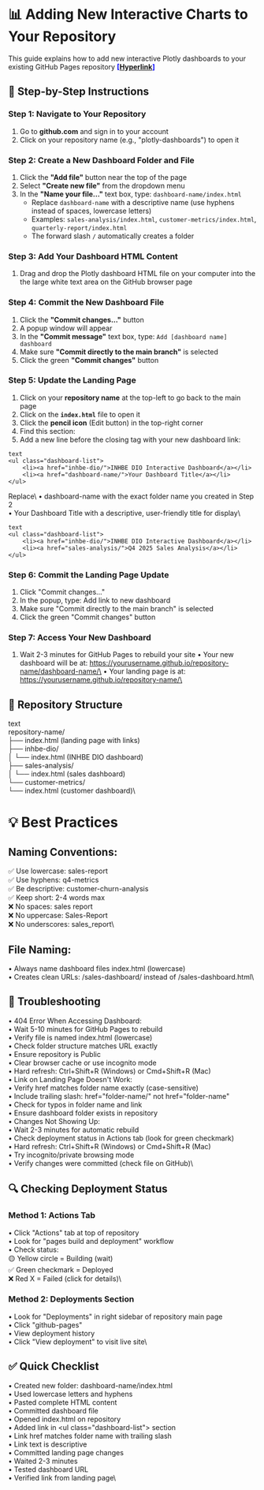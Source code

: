 # 📊 Adding New Interactive Charts to Your Repository
This guide explains how to add new interactive Plotly dashboards to your existing GitHub Pages repository     <span style="color:blue;">**[[Hyperlink](https://jared-d-sharp.github.io/Tx-Ops-Interactive-Charts/)]**</span>

## 🚀 Step-by-Step Instructions

### Step 1: Navigate to Your Repository
1. Go to **github.com** and sign in to your account
2. Click on your repository name (e.g., "plotly-dashboards") to open it

### Step 2: Create a New Dashboard Folder and File
1. Click the **"Add file"** button near the top of the page
2. Select **"Create new file"** from the dropdown menu
3. In the **"Name your file..."** text box, type: `dashboard-name/index.html`
   - Replace `dashboard-name` with a descriptive name (use hyphens instead of spaces, lowercase letters)
   - Examples: `sales-analysis/index.html`, `customer-metrics/index.html`, `quarterly-report/index.html`
   - The forward slash `/` automatically creates a folder

### Step 3: Add Your Dashboard HTML Content
1. Drag and drop the Plotly dashboard HTML file on your computer into the the large white text area on the GitHub browser page

### Step 4: Commit the New Dashboard File
1. Click the **"Commit changes..."** button
2. A popup window will appear
3. In the **"Commit message"** text box, type: `Add [dashboard name] dashboard`
4. Make sure **"Commit directly to the main branch"** is selected
5. Click the green **"Commit changes"** button

### Step 5: Update the Landing Page
1. Click on your **repository name** at the top-left to go back to the main page
2. Click on the **`index.html`** file to open it
3. Click the **pencil icon** (Edit button) in the top-right corner
4. Find this section:
5. Add a new line before the closing </ul> tag with your new dashboard link:

```
text
<ul class="dashboard-list">
    <li><a href="inhbe-dio/">INHBE DIO Interactive Dashboard</a></li>
    <li><a href="dashboard-name/">Your Dashboard Title</a></li>
</ul>
```

Replace\ 
• dashboard-name with the exact folder name you created in Step 2\
• Your Dashboard Title with a descriptive, user-friendly title for display\

```
text
<ul class="dashboard-list">
    <li><a href="inhbe-dio/">INHBE DIO Interactive Dashboard</a></li>
    <li><a href="sales-analysis/">Q4 2025 Sales Analysis</a></li>
</ul>
```

### Step 6: Commit the Landing Page Update
1. Click "Commit changes..."
2. In the popup, type: Add link to new dashboard
3. Make sure "Commit directly to the main branch" is selected
4. Click the green "Commit changes" button

### Step 7: Access Your New Dashboard
1. Wait 2-3 minutes for GitHub Pages to rebuild your site
• Your new dashboard will be at: https://yourusername.github.io/repository-name/dashboard-name/\
• Your landing page is at: https://yourusername.github.io/repository-name/\

## 📁 Repository Structure
text\
repository-name/\
├── index.html                    (landing page with links)\
├── inhbe-dio/\
│   └── index.html               (INHBE DIO dashboard)\
├── sales-analysis/\
│   └── index.html               (sales dashboard)\
└── customer-metrics/\
    └── index.html               (customer dashboard)\


# 💡 Best Practices

## Naming Conventions:
✅ Use lowercase: sales-report\
✅ Use hyphens: q4-metrics\
✅ Be descriptive: customer-churn-analysis\
✅ Keep short: 2-4 words max\
❌ No spaces: sales report\
❌ No uppercase: Sales-Report\
❌ No underscores: sales_report\

## File Naming:
• Always name dashboard files index.html (lowercase)\
• Creates clean URLs: /sales-dashboard/ instead of /sales-dashboard.html\

## 🔧 Troubleshooting
• 404 Error When Accessing Dashboard:\
• Wait 5-10 minutes for GitHub Pages to rebuild\
• Verify file is named index.html (lowercase)\
• Check folder structure matches URL exactly\
• Ensure repository is Public\
• Clear browser cache or use incognito mode\
• Hard refresh: Ctrl+Shift+R (Windows) or Cmd+Shift+R (Mac)\
• Link on Landing Page Doesn't Work:\
• Verify href matches folder name exactly (case-sensitive)\
• Include trailing slash: href="folder-name/" not href="folder-name"\
• Check for typos in folder name and link\
• Ensure dashboard folder exists in repository\
• Changes Not Showing Up:\
• Wait 2-3 minutes for automatic rebuild\
• Check deployment status in Actions tab (look for green checkmark)\
• Hard refresh: Ctrl+Shift+R (Windows) or Cmd+Shift+R (Mac)\
• Try incognito/private browsing mode\
• Verify changes were committed (check file on GitHub)\

## 🔍 Checking Deployment Status
### Method 1: Actions Tab
• Click "Actions" tab at top of repository\
• Look for "pages build and deployment" workflow\
• Check status:\
🟡 Yellow circle = Building (wait)\
✅ Green checkmark = Deployed\
❌ Red X = Failed (click for details)\

### Method 2: Deployments Section
• Look for "Deployments" in right sidebar of repository main page\
• Click "github-pages"\
• View deployment history\
• Click "View deployment" to visit live site\

## ✅ Quick Checklist
• Created new folder: dashboard-name/index.html\
• Used lowercase letters and hyphens\
• Pasted complete HTML content\
• Committed dashboard file\
• Opened index.html on repository\
• Added link in \<ul class="dashboard-list"> section\
• Link href matches folder name with trailing slash\
• Link text is descriptive\
• Committed landing page changes\
• Waited 2-3 minutes\
• Tested dashboard URL\
• Verified link from landing page\
